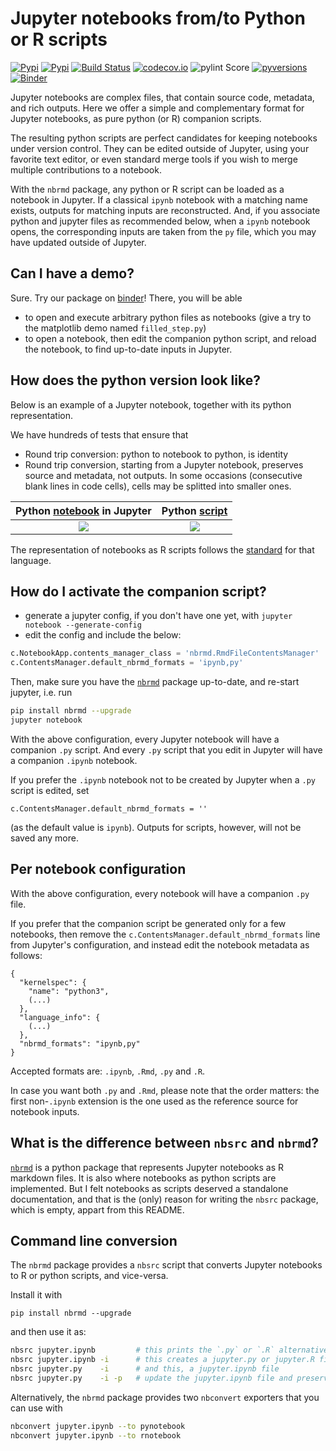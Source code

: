 # Jupyter notebooks from/to Python or R scripts

[![Pypi](https://img.shields.io/pypi/v/nbrmd.svg)](https://pypi.python.org/pypi/nbrmd)
[![Pypi](https://img.shields.io/pypi/l/nbrmd.svg)](https://pypi.python.org/pypi/nbrmd)
[![Build Status](https://travis-ci.com/mwouts/nbrmd.svg?branch=master)](https://travis-ci.com/mwouts/nbrmd)
[![codecov.io](https://codecov.io/github/mwouts/nbrmd/coverage.svg?branch=master)](https://codecov.io/github/mwouts/nbrmd?branch=master)
![pylint Score](https://mperlet.github.io/pybadge/badges/9.6.svg)
[![pyversions](https://img.shields.io/pypi/pyversions/nbrmd.svg)](https://pypi.python.org/pypi/nbrmd)
[![Binder](https://mybinder.org/badge.svg)](https://mybinder.org/v2/gh/mwouts/nbrmd/master?filepath=demo)

Jupyter notebooks are complex files, that contain source code, metadata, and
rich outputs. Here we offer a simple and complementary format for Jupyter
notebooks, as pure python (or R) companion scripts.

The resulting python scripts are perfect candidates for
keeping notebooks under version control. They can be
edited outside of Jupyter, using
your favorite text editor, or even standard merge tools if you wish to merge
multiple contributions to a notebook.

With the `nbrmd` package, any python or R script can be loaded as a notebook
in Jupyter. If a classical `ipynb` notebook with a matching name exists,
outputs for matching inputs are reconstructed. And, if you associate python
and jupyter files as recommended below, when a `ipynb` notebook opens, the
corresponding inputs are taken from the `py` file, which you may have updated
outside of Jupyter.

## Can I have a demo?

Sure. Try our package on [binder](https://mybinder.org/v2/gh/mwouts/nbrmd/master?filepath=demo)!
There, you will be able
- to open and execute arbitrary python files as notebooks (give a try to
the matplotlib demo named `filled_step.py`)
- to open a notebook, then edit the companion python script, and reload the notebook,
to find up-to-date inputs in Jupyter.

## How does the python version look like?

Below is an example of a Jupyter notebook, together with its python representation.

We have hundreds of tests that ensure that
- Round trip conversion: python to notebook to python, is identity
- Round trip conversion, starting from a Jupyter notebook, preserves source
and metadata, not outputs. In some occasions (consecutive blank lines in
code cells), cells may be splitted into smaller ones.

Python [notebook](https://mybinder.org/v2/gh/mwouts/nbrmd/master?filepath=tests/python_notebook_sample.py) in Jupyter  | Python [script](https://github.com/mwouts/nbrmd/blob/master/tests/python_notebook_sample.py)
:--------------------------:|:-----------------------:
![](https://raw.githubusercontent.com/mwouts/nbsrc/master/img/python_notebook.png)   | ![](https://raw.githubusercontent.com/mwouts/nbsrc/master/img/python_source.png)

The representation of notebooks as R scripts follows the [standard](https://rmarkdown.rstudio.com/articles_report_from_r_script.html) for that language.

## How do I activate the companion script?

- generate a jupyter config, if you don't have one yet, with `jupyter notebook --generate-config`
- edit the config and include the below:
```python
c.NotebookApp.contents_manager_class = 'nbrmd.RmdFileContentsManager'
c.ContentsManager.default_nbrmd_formats = 'ipynb,py'
```

Then, make sure you have the [`nbrmd`](https://github.com/mwouts/nbrmd)
package up-to-date, and re-start jupyter, i.e. run
```bash
pip install nbrmd --upgrade
jupyter notebook
```

With the above configuration, every Jupyter notebook will have a companion
`.py` script. And every `.py` script that you edit in Jupyter
will have a companion `.ipynb` notebook.

If you prefer the `.ipynb` notebook not to be created by Jupyter when a `.py`
script is edited, set
```
c.ContentsManager.default_nbrmd_formats = ''
```
(as the default value is `ipynb`). Outputs for scripts, however,
will not be saved any more.

## Per notebook configuration

With the above configuration, every notebook will have a companion `.py` file.

If you prefer that the companion script be generated only for a few notebooks,
then remove the `c.ContentsManager.default_nbrmd_formats` line from Jupyter's
configuration, and instead edit the notebook metadata as follows:
```
{
  "kernelspec": {
    "name": "python3",
    (...)
  },
  "language_info": {
    (...)
  },
  "nbrmd_formats": "ipynb,py"
}
```

Accepted formats are: `.ipynb`, `.Rmd`, `.py` and `.R`.

In case you want both `.py` and `.Rmd`, please note that the
order matters: the first non-`.ipynb` extension
is the one used as the reference source for notebook inputs.

## What is the difference between `nbsrc` and `nbrmd`?

[`nbrmd`](https://github.com/mwouts/nbrmd)
is a python package that represents Jupyter notebooks as R markdown
files. It is also where notebooks as python scripts are implemented. But
I felt notebooks as scripts deserved a standalone documentation, and
that is the (only) reason for writing the `nbsrc` package, which is empty,
appart from this README.

## Command line conversion

The `nbrmd` package provides a `nbsrc` script that converts Jupyter notebooks
 to R or python scripts, and vice-versa.
 
Install it with 
```
pip install nbrmd --upgrade
```

and then use it as:
```bash
nbsrc jupyter.ipynb         # this prints the `.py` or `.R` alternative
nbsrc jupyter.ipynb -i      # this creates a jupyter.py or jupyter.R file
nbsrc jupyter.py    -i      # and this, a jupyter.ipynb file
nbsrc jupyter.py    -i -p   # update the jupyter.ipynb file and preserve outputs that correspond to unchanged inputs
```

Alternatively, the `nbrmd` package provides two `nbconvert` exporters that you can use with
```bash
nbconvert jupyter.ipynb --to pynotebook
nbconvert jupyter.ipynb --to rnotebook
```

